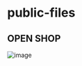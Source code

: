 # public-files

## OPEN SHOP

![image](https://user-images.githubusercontent.com/92580505/219341633-c87a321c-ef9e-4ffa-bb2c-d94f6ac0b9bc.png)
